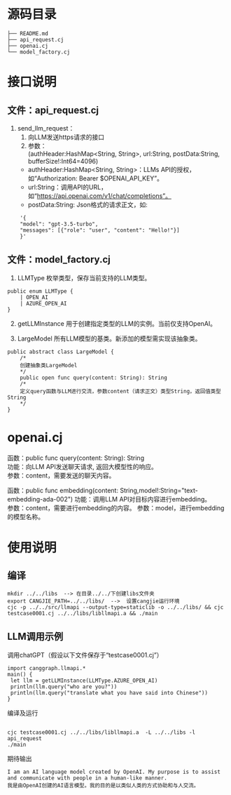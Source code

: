
# 源码目录
```
├── README.md
├── api_request.cj
├── openai.cj
└── model_factory.cj
```

# 接口说明
## 文件：api_request.cj
1. send_llm_request：
    1. 向LLM发送https请求的接口
    2. 参数：  
    (authHeader:HashMap<String, String>, url:String, postData:String, bufferSize!:Int64=4096)
    - authHeader:HashMap<String, String>：LLMs API的授权，如“Authorization: Bearer $OPENAI_API_KEY”。  
    - url:String：调用API的URL，如“https://api.openai.com/v1/chat/completions”。  
    - postData:String: Json格式的请求正文，如:
```
    '{
    "model": "gpt-3.5-turbo",
    "messages": [{"role": "user", "content": "Hello!"}]
    }'
```

## 文件：model_factory.cj
1. LLMType
枚举类型，保存当前支持的LLM类型。
```
public enum LLMType {
    | OPEN_AI
    | AZURE_OPEN_AI
}  
```


2. getLLMInstance
用于创建指定类型的LLM的实例。当前仅支持OpenAI。

3. LargeModel
所有LLM模型的基类。新添加的模型需实现该抽象类。
```
public abstract class LargeModel {
    /*
    创建抽象类LargeModel
    */
    public open func query(content: String): String
    /*
    定义query函数与LLM进行交流，参数content（请求正文）类型String，返回值类型String
    */
}
```

# openai.cj

函数：public func query(content: String): String  
功能：向LLM API发送聊天请求, 返回大模型性的响应。  
参数：content，需要发送的聊天内容。

函数：public func embedding(content: String,model!:String="text-embedding-ada-002")
功能：调用LLM API对目标内容进行embedding。  
参数：content，需要进行embedding的内容。
参数：model，进行embedding的模型名称。

# 使用说明
## 编译

```
mkdir ../../libs  --> 在目录../../下创建libs文件夹  
export CANGJIE_PATH=../../libs/  -->  设置cangjie运行环境  
cjc -p ../../src/llmapi --output-type=staticlib -o ../../libs/ && cjc testcase0001.cj ../../libs/libllmapi.a && ./main
```

## LLM调用示例
调用chatGPT（假设以下文件保存于“testcase0001.cj”）
```
import canggraph.llmapi.*
main() {
 let llm = getLLMInstance(LLMType.AZURE_OPEN_AI)
 println(llm.query("who are you?"))
 println(llm.query("translate what you have said into Chinese"))
}
```
编译及运行
```

cjc testcase0001.cj ../../libs/libllmapi.a  -L ../../libs -l api_request
./main
```
期待输出
```
I am an AI language model created by OpenAI. My purpose is to assist and communicate with people in a human-like manner.
我是由OpenAI创建的AI语言模型。我的目的是以类似人类的方式协助和与人交流。
```